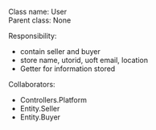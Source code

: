 Class name: User \
Parent class: None

Responsibility:
* contain seller and buyer
* store name, utorid, uoft email, location
* Getter for information stored

Collaborators:
* Controllers.Platform
* Entity.Seller
* Entity.Buyer